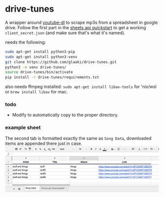# drive-tunes

A wrapper around [youtube-dl](https://github.com/rg3/youtube-dl) to scrape mp3s from a spreadsheet in google drive. Follow the first part in the [sheets api quickstart](https://developers.google.com/sheets/api/quickstart/python) to get a working `client_secret.json` (and make sure that's what it's named). 

needs the following:
```bash
sudo apt-get install python3-pip
sudo apt-get install python3-venv
git clone https://github.com/glaaki/drive-tunes.git
python3 -m venv drive-tunes/
source drive-tunes/bin/activate
pip install -r drive-tunes/requirements.txt
```
also needs ffmpeg installed: `sudo apt-get install libav-tools` for 'nix/wsl or `brew install libav` for mac.

### todo
* Modify to automatically copy to the proper directory.

### example sheet
The second tab is formatted exactly the same as `Song Data`, downloaded items are appended there just in case.
![my sheet](example_sheet.png)
